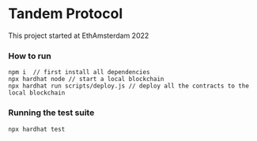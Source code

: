 # Tandem Protocol

This project started at EthAmsterdam 2022

### How to run


```shell
npm i  // first install all dependencies
npx hardhat node // start a local blockchain
npx hardhat run scripts/deploy.js // deploy all the contracts to the local blockchain
```

### Running the test suite

```shell
npx hardhat test
```
